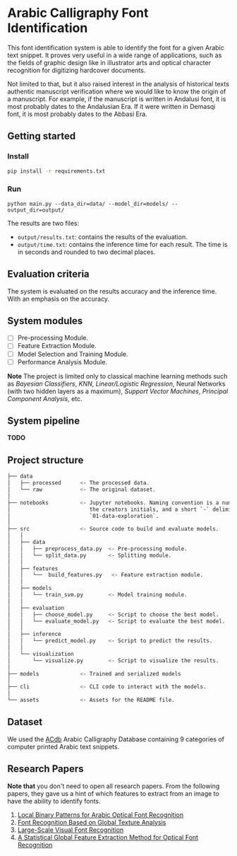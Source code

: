 # Arabic Calligraphy Font Identification

This font identification system is able to identify the font for a given Arabic text snippet.
It proves very useful in a wide range of applications, such as the fields of graphic design
like in illustrator arts and optical character recognition for digitizing hardcover documents.

Not limited to that, but it also raised interest in the analysis of historical texts authentic manuscript
verification where we would like to know the origin of a manuscript. For example, if the manuscript is written
in Andalusi font, it is most probably dates to the Andalusian Era. If it were written in Demasqi font,
it is most probably dates to the Abbasi Era.

## Getting started

### Install

```bash
pip install -r requirements.txt
```

### Run

```
python main.py --data_dir=data/ --model_dir=models/ --output_dir=output/
```

The results are two files:

- `output/results.txt`: contains the results of the evaluation.
- `output/time.txt`: contains the inference time for each result. The time is in seconds and rounded to two decimal places.

## Evaluation criteria

The system is evaluated on the results accuracy and the inference time. With an emphasis on the accuracy.

## System modules

- [ ] Pre-processing Module.
- [ ] Feature Extraction Module.
- [ ] Model Selection and Training Module.
- [ ] Performance Analysis Module.

**Note** The project is limited only to classical machine learning methods such as _Bayesian Classifiers_, _KNN_, _Linear/Logistic Regression_, Neural Networks (with two hidden layers as a maximum), _Support Vector Machines_, _Principal Component Analysis_, etc.

## System pipeline

**TODO**

## Project structure

```bash
├── data
│   ├── processed      <- The processed data.
│   └── raw            <- The original dataset.
│
├── notebooks          <- Jupyter notebooks. Naming convention is a number (for ordering),
│                         the creators initials, and a short `-` delimited description, e.g.
│                         `01-data-exploration`.
│
├── src                <- Source code to build and evaluate models.
│   │
│   ├── data
│   │   ├── preprocess_data.py  <- Pre-processing module.
│   │   └── split_data.py       <- Splitting module.
│   │
│   ├── features
│   │   └──  build_features.py   <- Feature extraction module.
│   │
│   ├── models
│   │   └── train_svm.py        <- Model training module.
│   │
│   ├── evaluation
│   │   ├── choose_model.py     <- Script to choose the best model.
│   │   └── evaluate_model.py   <- Script to evaluate the best model.
│   │
│   ├── inference
│   │   └── predict_model.py    <- Script to predict the results.
│   │
│   └── visualization
│       └── visualize.py        <- Script to visualize the results.
│
├── models             <- Trained and serialized models
│
├── cli                <- CLI code to interact with the models.
│
└── assets             <- Assets for the README file.

```

## Dataset

We used the [ACdb](https://drive.google.com/file/d/1dC7pwzT_RHL9B42H8-Nzf5Sant-86NV6/view) Arabic Calligraphy Database containing 9 categories of computer printed Arabic text snippets.

## Research Papers

**Note that** you don't need to open all research papers. From the following papers, they gave us a hint of which features to extract from an image to have the ability to identify fonts.

1. [Local Binary Patterns for Arabic Optical Font Recognition](https://www.researchgate.net/publication/286595227_Local_Binary_Patterns_for_Arabic_Optical_Font_Recognition)
2. [Font Recognition Based on Global Texture Analysis](http://www.cbsr.ia.ac.cn/publications/yzhu/Font%20Recognition%20Based%20on%20Global%20Texture%20Analysis.pdf)
3. [Large-Scale Visual Font Recognition](https://openaccess.thecvf.com/content_cvpr_2014/papers/Chen_Large-Scale_Visual_Font_2014_CVPR_paper.pdf)
4. [A Statistical Global Feature Extraction Method for Optical Font Recognition](https://link.springer.com/content/pdf/10.1007%2F978-3-642-20039-7_26.pdf)
